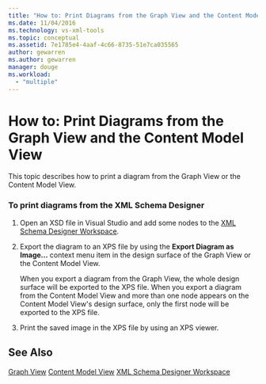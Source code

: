 ```yaml
---
title: "How to: Print Diagrams from the Graph View and the Content Model View"
ms.date: 11/04/2016
ms.technology: vs-xml-tools
ms.topic: conceptual
ms.assetid: 7e1785e4-4aaf-4c66-8735-51e7ca035565
author: gewarren
ms.author: gewarren
manager: douge
ms.workload:
  - "multiple"
---
```

# How to: Print Diagrams from the Graph View and the Content Model View
This topic describes how to print a diagram from the Graph View or the Content Model View.

### To print diagrams from the XML Schema Designer

1.  Open an XSD file in Visual Studio and add some nodes to the [XML Schema Designer Workspace](../xml-tools/xml-schema-designer-workspace.md).

2.  Export the diagram to an XPS file by using the **Export Diagram as Image...** context menu item in the design surface of the Graph View or the Content Model View.

     When you export a diagram from the Graph View, the whole design surface will be exported to the XPS file. When you export a diagram from the Content Model View and more than one node appears on the Content Model View's design surface, only the first node will be exported to the XPS file.

3.  Print the saved image in the XPS file by using an XPS viewer.

## See Also
 [Graph View](../xml-tools/graph-view.md)
 [Content Model View](../xml-tools/content-model-view.md)
 [XML Schema Designer Workspace](../xml-tools/xml-schema-designer-workspace.md)